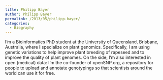 ```yaml
---
title: Philipp Bayer
author: Philipp Bayer
permalink: /2013/05/philipp-bayer/
categories:
  - Biography
---
```

I&#8217;m a Bioinformatics PhD student at the University of Queensland, Brisbane, Australia, where I specialize on plant genomics. Specifically, I am using genetic variations to help improve plant breeding of rapeseed and to improve the quality of plant genomes. On the side, I&#8217;m also interested in open (medical) data: I&#8217;m the co-founder of openSNP.org, a repository for people to upload and annotate genotypings so that scientists around the world can use it for free.

